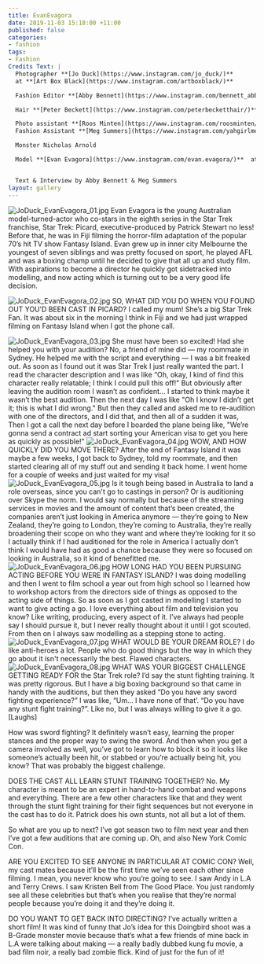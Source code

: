 ```yaml
---
title: EvanEvagora
date: 2019-11-03 15:18:00 +11:00
published: false
categories:
- fashion
tags:
- Fashion
Credits Text: |
  Photographer **[Jo Duck](https://www.instagram.com/jo_duck/)**
  at **[Art Box Black](https://www.instagram.com/artboxblack/)**

  Fashion Editor **[Abby Bennett](https://www.instagram.com/bennett_abby/)**

  Hair **[Peter Beckett](https://www.instagram.com/peterbecketthair/)** at **[Vivien’s Creative](https://www.instagram.com/vivienscreative/)**

  Photo assistant **[Roos Minten](https://www.instagram.com/roosminten/)**
  Fashion Assistant **[Meg Summers](https://www.instagram.com/yahgirlmeggy/)**

  Monster Nicholas Arnold

  Model **[Evan Evagora](https://www.instagram.com/evan.evagora/)**  at **[Five Twenty Management](https://www.instagram.com/fivetwentymgt/)**


  Text & Interview by Abby Bennett & Meg Summers
layout: gallery
---
```


![JoDuck_EvanEvagora_01.jpg](/uploads/JoDuck_EvanEvagora_01.jpg)
Evan Evagora is the young Australian model-turned-actor who co-stars in the eighth series in the Star Trek franchise, Star Trek: Picard, executive-produced by Patrick Stewart no less! Before that, he was in Fiji filming the horror-film adaptation of the popular 70’s hit TV show Fantasy Island. Evan grew up in inner city Melbourne the youngest of seven siblings and was pretty focused on sport, he played AFL and was a boxing champ until he decided to give that all up and study film. With aspirations to become a director he quickly got sidetracked into modelling, and now acting which is turning out to be a very good life decision. 

![JoDuck_EvanEvagora_02.jpg](/uploads/JoDuck_EvanEvagora_02.jpg)
SO, WHAT DID YOU DO WHEN YOU FOUND OUT YOU’D BEEN CAST IN PICARD? 
I called my mum! She’s a big Star Trek Fan. It was about six in the morning I think in Fiji and we had just wrapped filming on Fantasy Island when I got the phone call. 

![JoDuck_EvanEvagora_03.jpg](/uploads/JoDuck_EvanEvagora_03.jpg)
She must have been so excited! Had she helped you with your audition? 
No, a friend of mine did — my roommate in Sydney. He helped me with the script and everything — I was a bit freaked out. As soon as I found out it was Star Trek I just really wanted the part. I read the character description and I was like “Oh, okay, I kind of find this character really relatable; I think I could pull this off!" But obviously after leaving the audition room I wasn’t as confident... I started to think maybe it wasn’t the best audition. Then the next day I was like "Oh I know I didn’t get it; this is what I did wrong." But then they called and asked me to re-audition with one of the directors, and I did that, and then all of a sudden it was,  Then I got a call the next day before I boarded the plane being like, "We’re gonna send a contract ad start sorting your American visa to get you here as quickly as possible!"
![JoDuck_EvanEvagora_04.jpg](/uploads/JoDuck_EvanEvagora_04.jpg)
WOW, AND HOW QUICKLY DID YOU MOVE THERE?
After the end of Fantasy Island it was maybe a few weeks, I got back to Sydney, told my roommate, and then started clearing all of my stuff out and sending it back home. I went home for a couple of weeks and just waited for my visa!
![JoDuck_EvanEvagora_05.jpg](/uploads/JoDuck_EvanEvagora_05.jpg)
Is it tough being based in Australia to land a role overseas, since you can't go to castings in person? Or is auditioning over Skype the norm. 
I would say normally but because of the streaming services in movies and the amount of content that’s been created, the companies aren’t just looking in America anymore — they’re going to New Zealand, they’re going to London, they’re coming to Australia, they’re really broadening their scope on who they want and where they’re looking for it so I actually think if I had auditioned for the role in America I actually don’t think I would have had as good a chance because they were so focused on looking in Australia, so it kind of benefitted me. 
![JoDuck_EvanEvagora_06.jpg](/uploads/JoDuck_EvanEvagora_06.jpg)
HOW LONG HAD YOU BEEN PURSUING ACTING BEFORE YOU WERE IN FANTASY ISLAND?
I was doing modelling and then I went to film school  a year out from high school so I learned how to workshop actors from the directors side of things as opposed to the acting side of things. So as soon as I got casted in modelling I started to want to give acting a go. I love everything about film and television you know? Like writing, producing, every aspect of it. I’ve always had people say I should pursue it, but I never really thought about it until I got scouted. From then on I always saw modelling as a stepping stone to acting. 
![JoDuck_EvanEvagora_07.jpg](/uploads/JoDuck_EvanEvagora_07.jpg)
WHAT WOULD BE YOUR DREAM ROLE? 
I do like anti-heroes a lot. People who do good things but the way in which they go about it isn't necessarily the best. Flawed characters. 
![JoDuck_EvanEvagora_08.jpg](/uploads/JoDuck_EvanEvagora_08.jpg)
WHAT WAS YOUR BIGGEST CHALLENGE GETTING READY FOR the Star Trek role? 
I’d say the stunt fighting training. It was pretty rigorous. But I have a big boxing background so that came in handy with the auditions, but then they asked “Do you have any sword fighting experience?” I was like, “Um... I have none of that’. “Do you have any stunt fight training?”. Like no, but I was always willing to give it a go. [Laughs]

How was sword fighting? 
It definitely wasn’t easy, learning the proper stances and the proper way to swing the sword. And then when you get a camera involved as well, you’ve got to learn how to block it so it looks like someone’s actually been hit, or stabbed or you’re actually being hit, you know? That was probably the biggest challenge. 

DOES THE CAST ALL LEARN STUNT TRAINING TOGETHER?
No. My character is meant to be an expert in hand-to-hand combat and weapons and everything. There are a few other characters like that and they went through the stunt fight training for their fight sequences but not everyone in the cast has to do it. Patrick does his own stunts, not all but a lot of them. 

So what are you up to next? 
I’ve got season two to film next year and then I’ve got a few auditions that are coming up. Oh, and also New York Comic Con. 

ARE YOU EXCITED TO SEE ANYONE IN PARTICULAR AT COMIC CON?
Well, my cast mates because it’ll be the first time we’ve seen each other since filming. I mean, you never know who you’re going to see. I saw Andy in L.A and Terry Crews. I saw Kristen Bell from The Good Place. You just randomly see all these celebrities but that’s when you realise that they’re normal people because you’re doing it and they’re doing it. 

DO YOU WANT TO GET BACK INTO DIRECTING?
I’ve actually written a short film! It was kind of funny that Jo’s idea for this Doingbird shoot was a B-Grade monster movie because that’s what a few friends of mine back in L.A were talking about making — a really badly dubbed kung fu movie, a bad film noir, a really bad zombie flick. Kind of just for the fun of it! 
